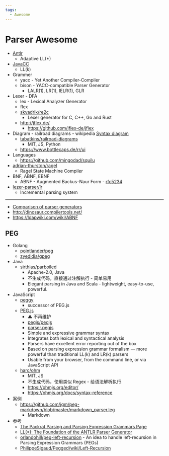 ```yaml
---
tags:
  - Awesome
---
```


# Parser Awesome

- [Antlr](./antlr4.md)
  - Adaptive LL(\*)
- [JavaCC](./javacc.md)
  - LL(k)
- Grammer
  - yacc - Yet Another Compiler-Compiler
  - bison - YACC-compatible Parser Generator
    - LALR(1), LR(1), IELR(1), GLR
- Lexer - DFA
  - lex - Lexical Analyzer Generator
  - flex
  - [skvadrik/re2c](https://github.com/skvadrik/re2c)
    - Lexer generator for C, C++, Go and Rust
  - http://jflex.de/
    - https://github.com/jflex-de/jflex
- Diagram - railroad diagrams - wikipedia [Syntax diagram](https://en.wikipedia.org/wiki/Syntax_diagram)
  - [tabatkins/railroad-diagrams](https://github.com/tabatkins/railroad-diagrams)
    - MIT, JS, Python
  - https://www.bottlecaps.de/rr/ui
- Languages
  - https://github.com/mingodad/squilu
- [adrian-thurston/ragel](https://github.com/adrian-thurston/ragel)
  - Ragel State Machine Compiler
- BNF, ABNF, EBNF
  - ABNF - Augmented Backus–Naur Form - [rfc5234](https://www.rfc-editor.org/rfc/rfc5234.html)
- [lezer-parser/lr](https://github.com/lezer-parser/lr)
  - Incremental parsing system

---

- [Comparison of parser generators](https://en.wikipedia.org/wiki/Comparison_of_parser_generators)
- http://dinosaur.compilertools.net/
- https://ldapwiki.com/wiki/ABNF

## PEG

- Golang
  - [pointlander/peg](https://github.com/pointlander/peg)
  - [zyedidia/gpeg](https://github.com/zyedidia/gpeg)
- Java
  - [sirthias/parboiled](https://github.com/sirthias/parboiled)
    - Apache-2.0, Java
    - 不生成代码，直接通过注解执行 - 简单易用
    - Elegant parsing in Java and Scala - lightweight, easy-to-use, powerful.
- JavaScript
  - [peggy](./peggy.md)
    - successor of PEG.js
  - [PEG.js](./pegjs.md)
    - ⚠️ 不再维护
    - [pegjs/pegjs](https://github.com/pegjs/pegjs)
    - [parser.pegjs](https://github.com/pegjs/pegjs/blob/master/src/parser.pegjs)
    - Simple and expressive grammar syntax
    - Integrates both lexical and syntactical analysis
    - Parsers have excellent error reporting out of the box
    - Based on parsing expression grammar formalism — more powerful than traditional LL(k) and LR(k) parsers
    - Usable from your browser, from the command line, or via JavaScript API
  - [harc/ohm](./ohmjs.md)
    - MIT, JS
    - 不生成代码，使用类似 Regex - 给语法解析执行
    - https://ohmjs.org/editor/
    - https://ohmjs.org/docs/syntax-reference
- 案例
  - https://github.com/jgm/peg-markdown/blob/master/markdown_parser.leg
    - Markdown
- 参考
  - [The Packrat Parsing and Parsing Expression Grammars Page](http://bford.info/packrat/)
  - [LL(\*): The Foundation of the ANTLR Parser Generator](http://www.antlr.org/papers/LL-star-PLDI11.pdf)
  - [orlandohill/peg-left-recursion](https://github.com/orlandohill/peg-left-recursion) - An idea to handle left-recursion in Parsing Expression Grammars (PEGs)
  - [PhilippeSigaud/Pegged/wiki/Left-Recursion](https://github.com/PhilippeSigaud/Pegged/wiki/Left-Recursion)
